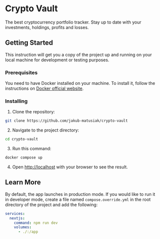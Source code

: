 # Crypto Vault

The best cryptocurrency portfolio tracker. Stay up to date with your investments, holdings, profits and losses. 

## Getting Started

This instruction will get you a copy of the project up and running on your local machine for development or testing purposes.

### Prerequisites

You need to have Docker installed on your machine. To install it, follow the instructions on [Docker official website](https://docs.docker.com/).

### Installing

1. Clone the repository:

```bash
git clone https://github.com/jakub-matusiak/crypto-vault
```

2. Navigate to the project directory:

```bash
cd crypto-vault
```

3. Run this command:

```bash
docker compose up
```

4. Open [http://localhost](http://localhost) with your browser to see the result.

## Learn More

By default, the app launches in production mode. If you would like to run it in developer mode, create a file named `compose.override.yml` in the root directory of the project and add the following:

```yml
services:
  nextjs:
    command: npm run dev
    volumes:
      - ./:/app
```
